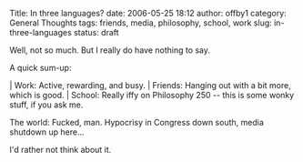 Title: In three languages?
date: 2006-05-25 18:12
author: offby1
category: General Thoughts
tags: friends, media, philosophy, school, work
slug: in-three-languages
status: draft

Well, not so much. But I really do have nothing to say.

A quick sum-up:

| Work: Active, rewarding, and busy.
| Friends: Hanging out with a bit more, which is good.
| School: Really iffy on Philosophy 250 -- this is some wonky stuff, if you ask me.

The world: Fucked, man. Hypocrisy in Congress down south, media shutdown up here\...

I'd rather not think about it.
